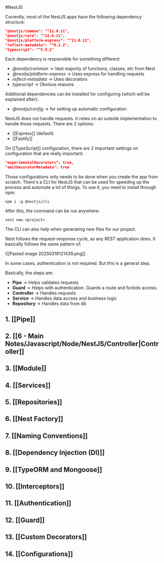 
#NestJS

Currently, most of the NestJS apps have the following dependency structure:

```json
"@nestjs/common": "^11.0.11",
"@nestjs/core": "^11.0.11",
"@nestjs/platform-express": "^11.0.11",
"reflect-metadata": "^0.2.2",
"typescript": "^5.8.2"
```

Each dependency is responsible for something different:

- *@nestjs/common* -> Vast majority of functions, classes, etc from Nest
- *@nestjs/platform-express* -> Uses express for handling requests
- *reflect-metadata* -> Uses decorators
- *typescript* -> Obvious reasons

Additional dependencies can be installed for configuring (which will be explained after):

- _@nestjs/config_ -> for setting up automatic configuration

NestJS does not handle requests. It relies on an outside implementation to handle those requests. There are 2 options:

- [[Express]] (default)
- [[Fastify]]

On [[TypeScript]] configuration, there are 2 important settings on configuration that are really important:

```json
"experimentalDecorators": true,
"emitDecoratorMetadata": true
```

Those configurations only needs to be done when you create the app from scratch. There's a CLI for NestJS that can be used for speeding up the process and automate a lot of things. To use it, you need to install through npm:

`npm i -g @nestjs/cli`

After this, the command can be run anywhere:

`nest new <project>`

The CLI can also help when generating new files for our project.

Nest follows the request-response cycle, as any REST application does. It basically follows the same pattern of:



![[Pasted image 20250316121439.png]]

In some cases, authentication is not required. But this is a general step.

Basically, the steps are:

- **Pipe** -> Helps validates requests
- **Guard** -> Helps with authentication. Guards a route and forbids access.
- **Controller** -> Handles requests
- **Service** -> Handles data access and business logic
- **Repository** -> Handles data from db

## 1. [[Pipe]]

## 2. [[6 - Main Notes/Javascript/Node/NestJS/Controller|Controller]]

## 3. [[Module]]

## 4. [[Services]]

## 5. [[Repositories]]

## 6. [[Nest Factory]]

## 7. [[Naming Conventions]]

## 8. [[Dependency Injection (DI)]]

## 9. [[TypeORM and Mongoose]]

## 10. [[Interceptors]]

## 11. [[Authentication]]

## 12. [[Guard]]

## 13. [[Custom Decorators]]

## 14. [[Configurations]]
